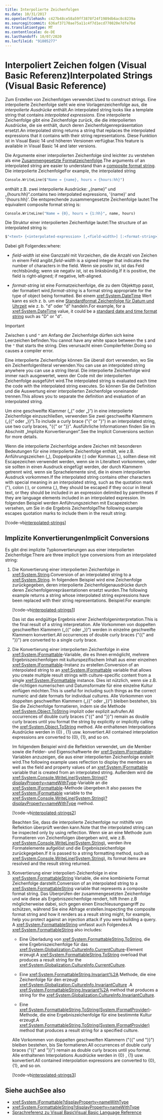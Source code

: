 ```yaml
---
title: Interpolierte Zeichenfolgen
ms.date: 10/31/2017
ms.openlocfilehash: c427b48ce58a59ff3878f24f1989db6ac8c8239a
ms.sourcegitcommit: 636af37170ae75a11c4f7d1ecd770820e7dfe7bd
ms.translationtype: MT
ms.contentlocale: de-DE
ms.lasthandoff: 10/07/2020
ms.locfileid: "91805277"
---
```

# <a name="interpolated-strings-visual-basic-reference"></a><span data-ttu-id="1701c-102">Interpoliert Zeichen folgen (Visual Basic Referenz)</span><span class="sxs-lookup"><span data-stu-id="1701c-102">Interpolated Strings (Visual Basic Reference)</span></span>

<span data-ttu-id="1701c-103">Zum Erstellen von Zeichenfolgen verwendet.</span><span class="sxs-lookup"><span data-stu-id="1701c-103">Used to construct strings.</span></span>  <span data-ttu-id="1701c-104">Eine interpolierte Zeichenfolge sieht wie eine Vorlagenzeichenfolge aus, die *interpolierte Ausdrücke* enthält.</span><span class="sxs-lookup"><span data-stu-id="1701c-104">An interpolated string looks like a template string that contains *interpolated expressions*.</span></span>  <span data-ttu-id="1701c-105">Eine interpolierte Zeichenfolge gibt eine Zeichenfolge zurück, die die interpolierten Ausdrücke, die sie enthält, durch deren Zeichenfolgenrepräsentation ersetzt.</span><span class="sxs-lookup"><span data-stu-id="1701c-105">An interpolated string returns a string that replaces the interpolated expressions that it contains with their string representations.</span></span> <span data-ttu-id="1701c-106">Diese Funktion ist in Visual Basic 14 und höheren Versionen verfügbar.</span><span class="sxs-lookup"><span data-stu-id="1701c-106">This feature is available in Visual Basic 14 and later versions.</span></span>

<span data-ttu-id="1701c-107">Die Argumente einer interpolierten Zeichenfolge sind leichter zu verstehen als eine [Zusammengesetzte Formatzeichenfolge](../../../../standard/base-types/composite-formatting.md#composite-format-string).</span><span class="sxs-lookup"><span data-stu-id="1701c-107">The arguments of an interpolated string are easier to understand than a [composite format string](../../../../standard/base-types/composite-formatting.md#composite-format-string).</span></span>  <span data-ttu-id="1701c-108">Die interpolierte Zeichenfolge</span><span class="sxs-lookup"><span data-stu-id="1701c-108">For example, the interpolated string</span></span>

```vb
Console.WriteLine($"Name = {name}, hours = {hours:hh}")
```

<span data-ttu-id="1701c-109">enthält z.B. zwei interpolierte Ausdrücke: „{name}“ und „{hours:hh}“.</span><span class="sxs-lookup"><span data-stu-id="1701c-109">contains two interpolated expressions, '{name}' and '{hours:hh}'.</span></span> <span data-ttu-id="1701c-110">Die entsprechende zusammengesetzte Zeichenfolge lautet:</span><span class="sxs-lookup"><span data-stu-id="1701c-110">The equivalent composite format string is:</span></span>

```vb
Console.WriteLine("Name = {0}, hours = {1:hh}", name, hours)
```

<span data-ttu-id="1701c-111">Die Struktur einer interpolierten Zeichenfolge lautet:</span><span class="sxs-lookup"><span data-stu-id="1701c-111">The structure of an interpolated string is:</span></span>

```vb
$"<text> {<interpolated-expression> [,<field-width>] [:<format-string>] } <text> ..."
```

<span data-ttu-id="1701c-112">Dabei gilt Folgendes:</span><span class="sxs-lookup"><span data-stu-id="1701c-112">where:</span></span>

- <span data-ttu-id="1701c-113">*field-width* ist eine Ganzzahl mit Vorzeichen, die die Anzahl von Zeichen in einem Feld angibt.</span><span class="sxs-lookup"><span data-stu-id="1701c-113">*field-width* is a signed integer that indicates the number of characters in the field.</span></span> <span data-ttu-id="1701c-114">Wenn sie positiv ist, ist das Feld rechtsbündig; wenn sie negativ ist, ist es linksbündig.</span><span class="sxs-lookup"><span data-stu-id="1701c-114">If it is positive, the field is right-aligned; if negative, left-aligned.</span></span>

- <span data-ttu-id="1701c-115">*format-string* ist eine Formatzeichenfolge, die zu dem Objekttyp passt, der formatiert wird.</span><span class="sxs-lookup"><span data-stu-id="1701c-115">*format-string* is a format string appropriate for the type of object being formatted.</span></span> <span data-ttu-id="1701c-116">Bei einem <xref:System.DateTime> Wert kann es sich z. b. um eine [Standardformat Zeichenfolge für Datum und Uhrzeit](../../../../standard/base-types/standard-date-and-time-format-strings.md) wie z. b. "d" oder "d" handeln.</span><span class="sxs-lookup"><span data-stu-id="1701c-116">For example, for a <xref:System.DateTime> value, it could be a [standard date and time format string](../../../../standard/base-types/standard-date-and-time-format-strings.md) such as "D" or "d".</span></span>

> [!IMPORTANT]
> <span data-ttu-id="1701c-117">Zwischen `$` und `"` am Anfang der Zeichenfolge dürfen sich keine Leerzeichen befinden.</span><span class="sxs-lookup"><span data-stu-id="1701c-117">You cannot have any white space between the `$` and the `"` that starts the string.</span></span> <span data-ttu-id="1701c-118">Dies verursacht einen Compilerfehler.</span><span class="sxs-lookup"><span data-stu-id="1701c-118">Doing so causes a compiler error.</span></span>

<span data-ttu-id="1701c-119">Eine interpolierte Zeichenfolge können Sie überall dort verwenden, wo Sie ein Zeichenfolgenliteral verwenden.</span><span class="sxs-lookup"><span data-stu-id="1701c-119">You can use an interpolated string anywhere you can use a string literal.</span></span>  <span data-ttu-id="1701c-120">Die interpolierte Zeichenfolge wird immer nach ausgewertet, wenn der Code mit der interpolierten Zeichenfolge ausgeführt wird.</span><span class="sxs-lookup"><span data-stu-id="1701c-120">The interpolated string is evaluated each time the code with the interpolated string executes.</span></span> <span data-ttu-id="1701c-121">So können Sie die Definition und die Auswertung einer interpolierten Zeichenfolge voneinander trennen.</span><span class="sxs-lookup"><span data-stu-id="1701c-121">This allows you to separate the definition and evaluation of an interpolated string.</span></span>

<span data-ttu-id="1701c-122">Um eine geschweifte Klammer („{“ oder „}“) in eine interpolierte Zeichenfolge einzuschließen, verwenden Sie zwei geschweifte Klammern („{{“ oder „}}“).</span><span class="sxs-lookup"><span data-stu-id="1701c-122">To include a curly brace ("{" or "}") in an interpolated string, use two curly braces, "{{" or "}}".</span></span>  <span data-ttu-id="1701c-123">Ausführliche Informationen finden Sie im Abschnitt „Implizite Konvertierungen“.</span><span class="sxs-lookup"><span data-stu-id="1701c-123">See the Implicit Conversions section for more details.</span></span>

<span data-ttu-id="1701c-124">Wenn die interpolierte Zeichenfolge andere Zeichen mit besonderen Bedeutungen für eine interpolierte Zeichenfolge enthält, wie z.B. Anführungszeichen („), Doppelpunkte (:) oder Kommas (,), sollten diese mit Escapezeichen verwendet werden, wenn sie in Literaltext vorkommen, oder sie sollten in einen Ausdruck eingefügt werden, der durch Klammern getrennt wird, wenn sie Sprachelemente sind, die in einem interpolierten Ausdruck vorkommen.</span><span class="sxs-lookup"><span data-stu-id="1701c-124">If the interpolated string contains other characters with special meaning in an interpolated string, such as the quotation mark ("), colon (:), or comma (,), they should be escaped if they occur in literal text, or they should be included in an expression delimited by parentheses if they are language elements included in an interpolated expression.</span></span> <span data-ttu-id="1701c-125">Im folgenden Beispiel werden Anführungszeichen mit Escapezeichen versehen, um Sie in die Ergebnis Zeichenfolge</span><span class="sxs-lookup"><span data-stu-id="1701c-125">The following example escapes quotation marks to include them in the result string:</span></span>

[!code-vb[interpolated-strings](../../../../../samples/snippets/visualbasic/programming-guide/language-features/strings/interpolated-strings4.vb)]

## <a name="implicit-conversions"></a><span data-ttu-id="1701c-126">Implizite Konvertierungen</span><span class="sxs-lookup"><span data-stu-id="1701c-126">Implicit Conversions</span></span>

<span data-ttu-id="1701c-127">Es gibt drei implizite Typkonvertierungen aus einer interpolierten Zeichenfolge:</span><span class="sxs-lookup"><span data-stu-id="1701c-127">There are three implicit type conversions from an interpolated string:</span></span>

1. <span data-ttu-id="1701c-128">Die Konvertierung einer interpolierten Zeichenfolge in <xref:System.String>.</span><span class="sxs-lookup"><span data-stu-id="1701c-128">Conversion of an interpolated string to a <xref:System.String>.</span></span> <span data-ttu-id="1701c-129">In folgendem Beispiel wird eine Zeichenfolge zurückgegeben, deren interpolierte Zeichenfolgenausdrücke durch deren Zeichenfolgenrepräsentationen ersetzt wurden.</span><span class="sxs-lookup"><span data-stu-id="1701c-129">The following example returns a string whose interpolated string expressions have been replaced with their string representations.</span></span> <span data-ttu-id="1701c-130">Beispiel:</span><span class="sxs-lookup"><span data-stu-id="1701c-130">For example:</span></span>

   [!code-vb[interpolated-strings1](../../../../../samples/snippets/visualbasic/programming-guide/language-features/strings/interpolated-strings1.vb)]

   <span data-ttu-id="1701c-131">Das ist das endgültige Ergebnis einer Zeichenfolgeninterpretation.</span><span class="sxs-lookup"><span data-stu-id="1701c-131">This is the final result of a string interpretation.</span></span> <span data-ttu-id="1701c-132">Alle Vorkommen von doppelten geschweiften Klammern („{{“ oder „}}“) werden in einzelne geschweifte Klammern konvertiert.</span><span class="sxs-lookup"><span data-stu-id="1701c-132">All occurrences of double curly braces ("{{" and "}}") are converted to a single curly brace.</span></span>

2. <span data-ttu-id="1701c-133">Die Konvertierung einer interpolierten Zeichenfolge in eine <xref:System.IFormattable>-Variable, die es Ihnen ermöglicht, mehrere Ergebniszeichenfolgen mit kulturspezifischem Inhalt aus einer einzelnen <xref:System.IFormattable>-Instanz zu erstellen.</span><span class="sxs-lookup"><span data-stu-id="1701c-133">Conversion of an interpolated string to an <xref:System.IFormattable> variable that allows you create multiple result strings with culture-specific content from a single <xref:System.IFormattable> instance.</span></span> <span data-ttu-id="1701c-134">Dies ist nützlich, wenn sie z.B. die richtigen numerischen und Datumsformate für eine einzelne Kultur einfügen möchten.</span><span class="sxs-lookup"><span data-stu-id="1701c-134">This is useful for including such things as the correct numeric and date formats for individual cultures.</span></span>  <span data-ttu-id="1701c-135">Alle Vorkommen von doppelten geschweiften Klammern („{{“ oder „}}“) bleiben bestehen, bis Sie die Zeichenfolge formatieren, indem sie die Methode <xref:System.Object.ToString> implizit oder explizit aufrufen.</span><span class="sxs-lookup"><span data-stu-id="1701c-135">All occurrences of double curly braces ("{{" and "}}") remain as double curly braces until you format the string by explicitly or implicitly calling the <xref:System.Object.ToString> method.</span></span>  <span data-ttu-id="1701c-136">Alle enthaltenen Interpolations Ausdrücke werden in {0} , {1} usw. konvertiert.</span><span class="sxs-lookup"><span data-stu-id="1701c-136">All contained interpolation expressions are converted to {0}, {1}, and so on.</span></span>

   <span data-ttu-id="1701c-137">Im folgendem Beispiel wird die Reflektion verwendet, um die Member sowie die Felder- und Eigenschaftwerte der <xref:System.IFormattable>-Variablen anzuzeigen, die aus einer interpolierten Zeichenfolge erstellt wird.</span><span class="sxs-lookup"><span data-stu-id="1701c-137">The following example uses reflection to display the members as well as the field and property values of an <xref:System.IFormattable> variable that is created from an interpolated string.</span></span> <span data-ttu-id="1701c-138">Außerdem wird die <xref:System.Console.WriteLine(System.String)?displayProperty=nameWithType>-Variable an die <xref:System.IFormattable>-Methode übergeben.</span><span class="sxs-lookup"><span data-stu-id="1701c-138">It also passes the <xref:System.IFormattable> variable to the <xref:System.Console.WriteLine(System.String)?displayProperty=nameWithType> method.</span></span>

   [!code-vb[interpolated-strings2](../../../../../samples/snippets/visualbasic/programming-guide/language-features/strings/interpolated-strings2.vb)]

   <span data-ttu-id="1701c-139">Beachten Sie, dass die interpolierte Zeichenfolge nur mithilfe von Reflektion überprüft werden kann.</span><span class="sxs-lookup"><span data-stu-id="1701c-139">Note that the interpolated string can be inspected only by using reflection.</span></span> <span data-ttu-id="1701c-140">Wenn sie an eine Methode zum Formatieren von Zeichenfolgen übergeben wird, wie z.B. <xref:System.Console.WriteLine(System.String)>, werden ihre Formatelemente aufgelöst und die Ergebniszeichenfolge zurückgegeben.</span><span class="sxs-lookup"><span data-stu-id="1701c-140">If it is passed to a string formatting method, such as <xref:System.Console.WriteLine(System.String)>, its format items are resolved and the result string returned.</span></span>

3. <span data-ttu-id="1701c-141">Konvertierung einer interpoliert-Zeichenfolge in eine <xref:System.FormattableString> Variable, die eine kombinierte Format Zeichenfolge darstellt.</span><span class="sxs-lookup"><span data-stu-id="1701c-141">Conversion of an interpolated string to a <xref:System.FormattableString> variable that represents a composite format string.</span></span> <span data-ttu-id="1701c-142">Das Überprüfen der zusammengesetzten Zeichenfolge und wie diese als Ergebniszeichenfolge rendert, hilft Ihnen z.B möglicherweise dabei, sich gegen einen Einschleusungsangriff zu schützen, während Sie eine Abfrage erstellen.</span><span class="sxs-lookup"><span data-stu-id="1701c-142">Inspecting the composite format string and how it renders as a result string might, for example, help you protect against an injection attack if you were building a query.</span></span> <span data-ttu-id="1701c-143">A <xref:System.FormattableString> umfasst auch Folgendes:</span><span class="sxs-lookup"><span data-stu-id="1701c-143">A <xref:System.FormattableString> also includes:</span></span>

      - <span data-ttu-id="1701c-144">Eine Überladung von <xref:System.FormattableString.ToString>, die eine Ergebniszeichenfolge für das <xref:System.Globalization.CultureInfo.CurrentCulture>-Element erzeugt.</span><span class="sxs-lookup"><span data-stu-id="1701c-144">A <xref:System.FormattableString.ToString> overload that produces a result string for the <xref:System.Globalization.CultureInfo.CurrentCulture>.</span></span>

      - <span data-ttu-id="1701c-145">Eine <xref:System.FormattableString.Invariant%2A> Methode, die eine Zeichenfolge für den erzeugt <xref:System.Globalization.CultureInfo.InvariantCulture> .</span><span class="sxs-lookup"><span data-stu-id="1701c-145">A <xref:System.FormattableString.Invariant%2A> method that produces a string for the <xref:System.Globalization.CultureInfo.InvariantCulture>.</span></span>

      - <span data-ttu-id="1701c-146">Eine <xref:System.FormattableString.ToString(System.IFormatProvider)>-Methode, die eine Ergebniszeichenfolge für eine bestimmte Kultur erzeugt.</span><span class="sxs-lookup"><span data-stu-id="1701c-146">A <xref:System.FormattableString.ToString(System.IFormatProvider)> method that produces a result string for a specified culture.</span></span>

    <span data-ttu-id="1701c-147">Alle Vorkommen von doppelten geschweiften Klammern ("{{" und "}}") bleiben bestehen, bis Sie formatieren.</span><span class="sxs-lookup"><span data-stu-id="1701c-147">All occurrences of double curly braces ("{{" and "}}") remain as double curly braces until you format.</span></span>  <span data-ttu-id="1701c-148">Alle enthaltenen Interpolations Ausdrücke werden in {0} , {1} usw. konvertiert.</span><span class="sxs-lookup"><span data-stu-id="1701c-148">All contained interpolation expressions are converted to {0}, {1}, and so on.</span></span>

   [!code-vb[interpolated-strings3](../../../../../samples/snippets/visualbasic/programming-guide/language-features/strings/interpolated-strings3.vb)]

## <a name="see-also"></a><span data-ttu-id="1701c-149">Siehe auch</span><span class="sxs-lookup"><span data-stu-id="1701c-149">See also</span></span>

- <xref:System.IFormattable?displayProperty=nameWithType>
- <xref:System.FormattableString?displayProperty=nameWithType>
- [<span data-ttu-id="1701c-150">Sprachreferenz zu Visual Basic</span><span class="sxs-lookup"><span data-stu-id="1701c-150">Visual Basic Language Reference</span></span>](index.md)
